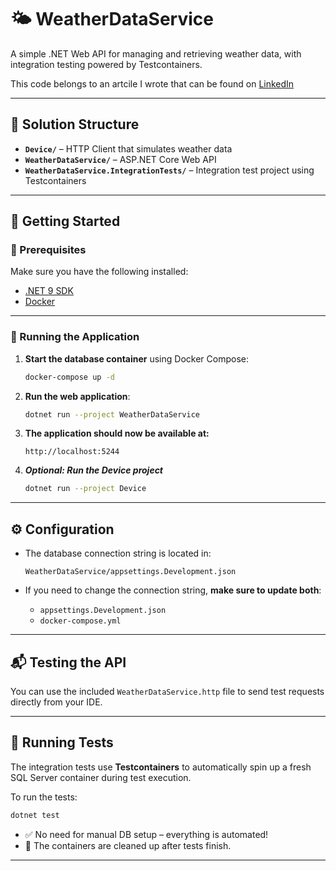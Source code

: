 # 🌤️ WeatherDataService

A simple .NET Web API for managing and retrieving weather data, with integration testing powered by Testcontainers.

This code belongs to an artcile I wrote that can be found on [LinkedIn](https://www.linkedin.com/pulse/stepping-up-our-test-suite-using-honeycomb-testing-rashid-meda-5yhge/?trackingId=oJy4C3bKypAc7Ug5HOeONQ%3D%3D)

---

## 🧱 Solution Structure

* **`Device/`** – HTTP Client that simulates weather data
* **`WeatherDataService/`** – ASP.NET Core Web API
* **`WeatherDataService.IntegrationTests/`** – Integration test project using Testcontainers

---

## 🚀 Getting Started

### 🔧 Prerequisites

Make sure you have the following installed:

* [.NET 9 SDK](https://dotnet.microsoft.com/en-us/download/visual-studio-sdks)
* [Docker](https://www.docker.com/)

---

### 🐳 Running the Application

1. **Start the database container** using Docker Compose:

   ```bash
   docker-compose up -d
   ```

2. **Run the web application**:

   ```bash
   dotnet run --project WeatherDataService

3. **The application should now be available at:**

   ```
   http://localhost:5244
   ```

4. _**Optional: Run the Device project**_
   ```bash
   dotnet run --project Device
---

## ⚙️ Configuration

* The database connection string is located in:

  ```
  WeatherDataService/appsettings.Development.json
  ```

* If you need to change the connection string, **make sure to update both**:

  * `appsettings.Development.json`
  * `docker-compose.yml`

---

## 📬 Testing the API

You can use the included `WeatherDataService.http` file to send test requests directly from your IDE.

---

## 🧪 Running Tests

The integration tests use **Testcontainers** to automatically spin up a fresh SQL Server container during test execution.

To run the tests:

```bash
dotnet test
```

* ✅ No need for manual DB setup – everything is automated!
* 🧹 The containers are cleaned up after tests finish.

---
